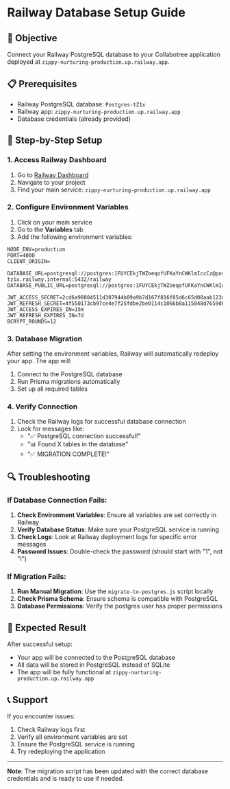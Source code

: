 # Railway Database Setup Guide

## 🎯 Objective
Connect your Railway PostgreSQL database to your Collabotree application deployed at `zippy-nurturing-production.up.railway.app`.

## 📋 Prerequisites
- Railway PostgreSQL database: `Postgres-tZ1x`
- Railway app: `zippy-nurturing-production.up.railway.app`
- Database credentials (already provided)

## 🔧 Step-by-Step Setup

### 1. Access Railway Dashboard
1. Go to [Railway Dashboard](https://railway.app/dashboard)
2. Navigate to your project
3. Find your main service: `zippy-nurturing-production.up.railway.app`

### 2. Configure Environment Variables
1. Click on your main service
2. Go to the **Variables** tab
3. Add the following environment variables:

```
NODE_ENV=production
PORT=4000
CLIENT_ORIGIN=

DATABASE_URL=postgresql://postgres:1FUYCEkjTWZoeqofUFKaYnCWKlmIccCz@postgres-tz1x.railway.internal:5432/railway
DATABASE_PUBLIC_URL=postgresql://postgres:1FUYCEkjTWZoeqofUFKaYnCWKlmIccCz@trolley.proxy.rlwy.net:50892/railway

JWT_ACCESS_SECRET=2cd6a98804511d307944b09a9b7d167f816f85d6c65d08aab123d03a34317b4d
JWT_REFRESH_SECRET=4f550173cb97ce4e7f25fdbe2be0114c1066b8a115848d7659d82641ef9cee16
JWT_ACCESS_EXPIRES_IN=15m
JWT_REFRESH_EXPIRES_IN=7d
BCRYPT_ROUNDS=12
```

### 3. Database Migration
After setting the environment variables, Railway will automatically redeploy your app. The app will:
1. Connect to the PostgreSQL database
2. Run Prisma migrations automatically
3. Set up all required tables

### 4. Verify Connection
1. Check the Railway logs for successful database connection
2. Look for messages like:
   - "✅ PostgreSQL connection successful!"
   - "📊 Found X tables in the database"
   - "✅ MIGRATION COMPLETE!"

## 🔍 Troubleshooting

### If Database Connection Fails:
1. **Check Environment Variables**: Ensure all variables are set correctly in Railway
2. **Verify Database Status**: Make sure your PostgreSQL service is running
3. **Check Logs**: Look at Railway deployment logs for specific error messages
4. **Password Issues**: Double-check the password (should start with "1", not "l")

### If Migration Fails:
1. **Run Manual Migration**: Use the `migrate-to-postgres.js` script locally
2. **Check Prisma Schema**: Ensure schema is compatible with PostgreSQL
3. **Database Permissions**: Verify the postgres user has proper permissions

## 🚀 Expected Result
After successful setup:
- Your app will be connected to the PostgreSQL database
- All data will be stored in PostgreSQL instead of SQLite
- The app will be fully functional at `zippy-nurturing-production.up.railway.app`

## 📞 Support
If you encounter issues:
1. Check Railway logs first
2. Verify all environment variables are set
3. Ensure the PostgreSQL service is running
4. Try redeploying the application

---
**Note**: The migration script has been updated with the correct database credentials and is ready to use if needed.
